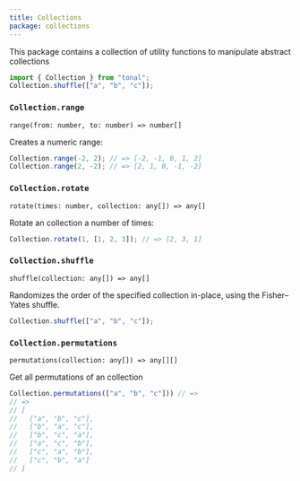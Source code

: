 ```yaml
---
title: Collections
package: collections
---
```


This package contains a collection of utility functions to manipulate abstract collections

```js
import { Collection } from "tonal";
Collection.shuffle(["a", "b", "c"]);
```

### `Collection.range`

`range(from: number, to: number) => number[]`

Creates a numeric range:

```js
Collection.range(-2, 2); // => [-2, -1, 0, 1, 2]
Collection.range(2, -2); // => [2, 1, 0, -1, -2]
```

### `Collection.rotate`

`rotate(times: number, collection: any[]) => any[]`

Rotate an collection a number of times:

```js
Collection.rotate(1, [1, 2, 3]); // => [2, 3, 1]
```

### `Collection.shuffle`

`shuffle(collection: any[]) => any[]`

Randomizes the order of the specified collection in-place, using the Fisher–Yates shuffle.

```js
Collection.shuffle(["a", "b", "c"]);
```

### `Collection.permutations`

`permutations(collection: any[]) => any[][]`

Get all permutations of an collection

```js
Collection.permutations(["a", "b", "c"])) // =>
// =>
// [
//   ["a", "b", "c"],
//   ["b", "a", "c"],
//   ["b", "c", "a"],
//   ["a", "c", "b"],
//   ["c", "a", "b"],
//   ["c", "b", "a"]
// ]
```
